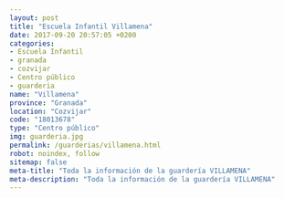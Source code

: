 ```yaml
---
layout: post
title: "Escuela Infantil Villamena"
date: 2017-09-20 20:57:05 +0200
categories:
- Escuela Infantil
- granada
- cozvijar
- Centro público
- guarderia
name: "Villamena"
province: "Granada"
location: "Cozvijar"
code: "18013678"
type: "Centro público"
img: guarderia.jpg
permalink: /guarderias/villamena.html
robot: noindex, follow
sitemap: false
meta-title: "Toda la información de la guardería VILLAMENA"
meta-description: "Toda la información de la guardería VILLAMENA"
---
```

